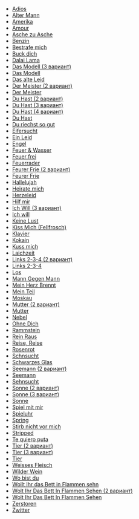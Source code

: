 * [Adios](Adios)
* [Alter Mann](Alter%20Mann)
* [Amerika](Amerika)
* [Amour](Amour)
* [Asche zu Asche](Asche%20zu%20Asche)
* [Benzin](Benzin)
* [Bestrafe mich](Bestrafe%20mich)
* [Buck dich](Buck%20dich)
* [Dalai Lama](Dalai%20Lama)
* [Das Modell (3 вариант)](Das%20Modell%20(3%20вариант))
* [Das Modell](Das%20Modell)
* [Das alte Leid](Das%20alte%20Leid)
* [Der Meister (2 вариант)](Der%20Meister%20(2%20вариант))
* [Der Meister](Der%20Meister)
* [Du Hast (2 вариант)](Du%20Hast%20(2%20вариант))
* [Du Hast (3 вариант)](Du%20Hast%20(3%20вариант))
* [Du Hast (4 вариант)](Du%20Hast%20(4%20вариант))
* [Du Hast](Du%20Hast)
* [Du riechst so gut](Du%20riechst%20so%20gut)
* [Eifersucht](Eifersucht)
* [Ein Leid](Ein%20Leid)
* [Engel](Engel)
* [Feuer & Wasser](Feuer%20&%20Wasser)
* [Feuer frei](Feuer%20frei)
* [Feuerrader](Feuerrader)
* [Feurer Frie (2 вариант)](Feurer%20Frie%20(2%20вариант))
* [Feurer Frie](Feurer%20Frie)
* [Hallelujah](Hallelujah)
* [Heirate mich](Heirate%20mich)
* [Herzeleid](Herzeleid)
* [Hilf mir](Hilf%20mir)
* [Ich Will (3 вариант)](Ich%20Will%20(3%20вариант))
* [Ich will](Ich%20will)
* [Keine Lust](Keine%20Lust)
* [Kiss Mich (Fellfrosch)](Kiss%20Mich%20(Fellfrosch))
* [Klavier](Klavier)
* [Kokain](Kokain)
* [Kuss mich](Kuss%20mich)
* [Laichzeit](Laichzeit)
* [Links 2-3-4 (2 вариант)](Links%202-3-4%20(2%20вариант))
* [Links 2-3-4](Links%202-3-4)
* [Los](Los)
* [Mann Gegen Mann](Mann%20Gegen%20Mann)
* [Mein Herz Brennt](Mein%20Herz%20Brennt)
* [Mein Teil](Mein%20Teil)
* [Moskau](Moskau)
* [Mutter (2 вариант)](Mutter%20(2%20вариант))
* [Mutter](Mutter)
* [Nebel](Nebel)
* [Ohne Dich](Ohne%20Dich)
* [Rammstein](Rammstein)
* [Rein Raus](Rein%20Raus)
* [Reise, Reise](Reise,%20Reise)
* [Rosenrot](Rosenrot)
* [Schnsucht](Schnsucht)
* [Schwarzes Glas](Schwarzes%20Glas)
* [Seemann (2 вариант)](Seemann%20(2%20вариант))
* [Seemann](Seemann)
* [Sehnsucht](Sehnsucht)
* [Sonne (2 вариант)](Sonne%20(2%20вариант))
* [Sonne (3 вариант)](Sonne%20(3%20вариант))
* [Sonne](Sonne)
* [Spiel mit mir](Spiel%20mit%20mir)
* [Spieluhr](Spieluhr)
* [Spring](Spring)
* [Stirb nicht vor mich](Stirb%20nicht%20vor%20mich)
* [Stripped](Stripped)
* [Te quiero puta](Te%20quiero%20puta)
* [Tier (2 вариант)](Tier%20(2%20вариант))
* [Tier (3 вариант)](Tier%20(3%20вариант))
* [Tier](Tier)
* [Weisses Fleisch](Weisses%20Fleisch)
* [Wilder Wein](Wilder%20Wein)
* [Wo bist du](Wo%20bist%20du)
* [Wollt Ihr das Bett in Flammen sehn](Wollt%20Ihr%20das%20Bett%20in%20Flammen%20sehn)
* [Wolt Ihr Das Bett In Flammen Sehen (2 вариант)](Wolt%20Ihr%20Das%20Bett%20In%20Flammen%20Sehen%20(2%20вариант))
* [Wolt Ihr Das Bett In Flammen Sehen](Wolt%20Ihr%20Das%20Bett%20In%20Flammen%20Sehen)
* [Zerstoren](Zerstoren)
* [Zwitter](Zwitter)
